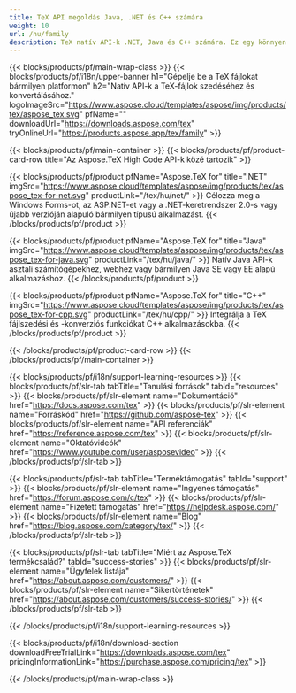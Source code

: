 ```yaml
---
title: TeX API megoldás Java, .NET és C++ számára
weight: 10
url: /hu/family
description: TeX natív API-k .NET, Java és C++ számára. Ez egy könnyen használható és integrálható megoldás a TeX és LaTeX fájlok szedésére, feldolgozására és konvertálására bármilyen platformon.
---
```


{{< blocks/products/pf/main-wrap-class >}}
{{< blocks/products/pf/i18n/upper-banner h1="Gépelje be a TeX fájlokat bármilyen platformon" h2="Natív API-k a TeX-fájlok szedéséhez és konvertálásához." logoImageSrc="https://www.aspose.cloud/templates/aspose/img/products/tex/aspose_tex.svg" pfName="" downloadUrl="https://downloads.aspose.com/tex" tryOnlineUrl="https://products.aspose.app/tex/family" >}}

{{< blocks/products/pf/main-container >}}
{{< blocks/products/pf/product-card-row title="Az Aspose.TeX High Code API-k közé tartozik" >}}

{{< blocks/products/pf/product pfName="Aspose.TeX for" title=".NET" imgSrc="https://www.aspose.cloud/templates/aspose/img/products/tex/aspose_tex-for-net.svg" productLink="/tex/hu/net/" >}}
Célozza meg a Windows Forms-ot, az ASP.NET-et vagy a .NET-keretrendszer 2.0-s vagy újabb verzióján alapuló bármilyen típusú alkalmazást.
{{< /blocks/products/pf/product >}}

{{< blocks/products/pf/product pfName="Aspose.TeX for" title="Java" imgSrc="https://www.aspose.cloud/templates/aspose/img/products/tex/aspose_tex-for-java.svg" productLink="/tex/hu/java/" >}}
Natív Java API-k asztali számítógépekhez, webhez vagy bármilyen Java SE vagy EE alapú alkalmazáshoz.
{{< /blocks/products/pf/product >}}

{{< blocks/products/pf/product pfName="Aspose.TeX for" title="C++" imgSrc="https://www.aspose.cloud/templates/aspose/img/products/tex/aspose_tex-for-cpp.svg" productLink="/tex/hu/cpp/" >}}
Integrálja a TeX fájlszedési és -konverziós funkciókat C++ alkalmazásokba.
{{< /blocks/products/pf/product >}}

{{< /blocks/products/pf/product-card-row >}}
{{< /blocks/products/pf/main-container >}}

{{< blocks/products/pf/i18n/support-learning-resources >}}
{{< blocks/products/pf/slr-tab tabTitle="Tanulási források" tabId="resources" >}}
{{< blocks/products/pf/slr-element name="Dokumentáció" href="https://docs.aspose.com/tex" >}}
{{< blocks/products/pf/slr-element name="Forráskód" href="https://github.com/aspose-tex" >}}
{{< blocks/products/pf/slr-element name="API referenciák" href="https://reference.aspose.com/tex" >}}
{{< blocks/products/pf/slr-element name="Oktatóvideók" href="https://www.youtube.com/user/asposevideo" >}}
{{< /blocks/products/pf/slr-tab >}}

{{< blocks/products/pf/slr-tab tabTitle="Terméktámogatás" tabId="support" >}}
{{< blocks/products/pf/slr-element name="Ingyenes támogatás" href="https://forum.aspose.com/c/tex" >}}
{{< blocks/products/pf/slr-element name="Fizetett támogatás" href="https://helpdesk.aspose.com/" >}}
{{< blocks/products/pf/slr-element name="Blog" href="https://blog.aspose.com/category/tex/" >}}
{{< /blocks/products/pf/slr-tab >}}

{{< blocks/products/pf/slr-tab tabTitle="Miért az Aspose.TeX termékcsalád?" tabId="success-stories" >}}
{{< blocks/products/pf/slr-element name="Ügyfelek listája" href="https://about.aspose.com/customers/" >}}
{{< blocks/products/pf/slr-element name="Sikertörténetek" href="https://about.aspose.com/customers/success-stories/" >}}
{{< /blocks/products/pf/slr-tab >}}

{{< /blocks/products/pf/i18n/support-learning-resources >}}

{{< blocks/products/pf/i18n/download-section downloadFreeTrialLink="https://downloads.aspose.com/tex" pricingInformationLink="https://purchase.aspose.com/pricing/tex" >}}

{{< /blocks/products/pf/main-wrap-class >}}

